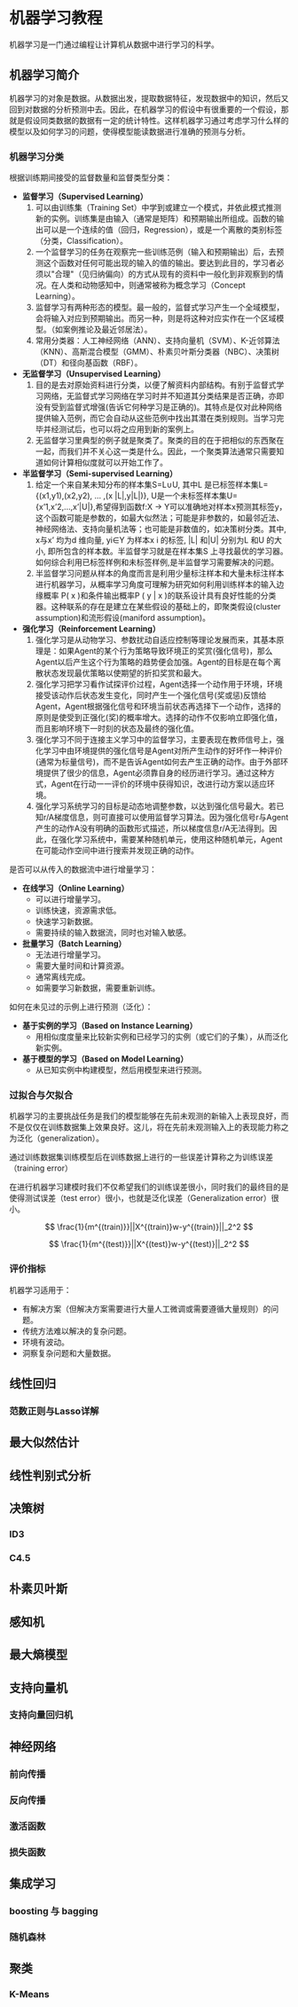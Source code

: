 # 机器学习教程


机器学习是一门通过编程让计算机从数据中进行学习的科学。

<!--more-->

## 机器学习简介

机器学习的对象是数据。从数据出发，提取数据特征，发现数据中的知识，然后又回到对数据的分析预测中去。因此，在机器学习的假设中有很重要的一个假设，那就是假设同类数据的数据有一定的统计特性。这样机器学习通过考虑学习什么样的模型以及如何学习的问题，使得模型能读数据进行准确的预测与分析。

### 机器学习分类

根据训练期间接受的监督数量和监督类型分类：
- **监督学习（Supervised Learning）**
  1. 可以由训练集（Training Set）中学到或建立一个模式，并依此模式推测新的实例。训练集是由输入（通常是矩阵）和预期输出所组成。函数的输出可以是一个连续的值（回归，Regression），或是一个离散的类别标签（分类，Classification）。
  1. 一个监督学习的任务在观察完一些训练范例（输入和预期输出）后，去预测这个函数对任何可能出现的输入的值的输出。要达到此目的，学习者必须以"合理"（见归纳偏向）的方式从现有的资料中一般化到非观察到的情况。在人类和动物感知中，则通常被称为概念学习（Concept Learning）。
  1. 监督学习有两种形态的模型。最一般的，监督式学习产生一个全域模型，会将输入对应到预期输出。而另一种，则是将这种对应实作在一个区域模型。（如案例推论及最近邻居法）。
  1. 常用分类器：人工神经网络（ANN）、支持向量机（SVM）、K-近邻算法（KNN）、高斯混合模型（GMM）、朴素贝叶斯分类器（NBC）、决策树（DT）和径向基函数（RBF）。
- **无监督学习（Unsupervised Learning）**
  1. 目的是去对原始资料进行分类，以便了解资料内部结构。有别于监督式学习网络，无监督式学习网络在学习时并不知道其分类结果是否正确，亦即没有受到监督式增强(告诉它何种学习是正确的)。其特点是仅对此种网络提供输入范例，而它会自动从这些范例中找出其潜在类别规则。当学习完毕并经测试后，也可以将之应用到新的案例上。
  1. 无监督学习里典型的例子就是聚类了。聚类的目的在于把相似的东西聚在一起，而我们并不关心这一类是什么。因此，一个聚类算法通常只需要知道如何计算相似度就可以开始工作了。
- **半监督学习（Semi-supervised Learning）**
  1. 给定一个来自某未知分布的样本集S=L∪U, 其中L 是已标签样本集L={(x1,y1),(x2,y2), … ,(x |L|,y|L|)}, U是一个未标签样本集U={x’1,x’2,…,x’|U|},希望得到函数f:X → Y可以准确地对样本x预测其标签y，这个函数可能是参数的，如最大似然法；可能是非参数的，如最邻近法、神经网络法、支持向量机法等；也可能是非数值的，如决策树分类。其中, x与x’  均为d 维向量, yi∈Y 为样本x i 的标签, |L| 和|U| 分别为L 和U 的大小, 即所包含的样本数。半监督学习就是在样本集S 上寻找最优的学习器。如何综合利用已标签样例和未标签样例,是半监督学习需要解决的问题。
  1. 半监督学习问题从样本的角度而言是利用少量标注样本和大量未标注样本进行机器学习，从概率学习角度可理解为研究如何利用训练样本的输入边缘概率 P( x )和条件输出概率P ( y | x )的联系设计具有良好性能的分类器。这种联系的存在是建立在某些假设的基础上的，即聚类假设(cluster  assumption)和流形假设(maniford assumption)。
- **强化学习（Reinforcement Learning）**
  1. 强化学习是从动物学习、参数扰动自适应控制等理论发展而来，其基本原理是：如果Agent的某个行为策略导致环境正的奖赏(强化信号)，那么Agent以后产生这个行为策略的趋势便会加强。Agent的目标是在每个离散状态发现最优策略以使期望的折扣奖赏和最大。
  1. 强化学习把学习看作试探评价过程，Agent选择一个动作用于环境，环境接受该动作后状态发生变化，同时产生一个强化信号(奖或惩)反馈给Agent，Agent根据强化信号和环境当前状态再选择下一个动作，选择的原则是使受到正强化(奖)的概率增大。选择的动作不仅影响立即强化值，而且影响环境下一时刻的状态及最终的强化值。
  1. 强化学习不同于连接主义学习中的监督学习，主要表现在教师信号上，强化学习中由环境提供的强化信号是Agent对所产生动作的好坏作一种评价(通常为标量信号)，而不是告诉Agent如何去产生正确的动作。由于外部环境提供了很少的信息，Agent必须靠自身的经历进行学习。通过这种方式，Agent在行动一一评价的环境中获得知识，改进行动方案以适应环境。
  1. 强化学习系统学习的目标是动态地调整参数，以达到强化信号最大。若已知r/A梯度信息，则可直接可以使用监督学习算法。因为强化信号r与Agent产生的动作A没有明确的函数形式描述，所以梯度信息r/A无法得到。因此，在强化学习系统中，需要某种随机单元，使用这种随机单元，Agent在可能动作空间中进行搜索并发现正确的动作。

是否可以从传入的数据流中进行增量学习：
- **在线学习（Online Learning）**
  - 可以进行增量学习。
  - 训练快速，资源需求低。
  - 快速学习新数据。
  - 需要持续的输入数据流，同时也对输入敏感。
- **批量学习（Batch Learning）**
  - 无法进行增量学习。
  - 需要大量时间和计算资源。
  - 通常离线完成。
  - 如需要学习新数据，需要重新训练。

如何在未见过的示例上进行预测（泛化）：
- **基于实例的学习（Based on Instance Learning）**
  - 用相似度度量来比较新实例和已经学习的实例（或它们的子集），从而泛化新实例。
- **基于模型的学习（Based on Model Learning）**
  - 从已知实例中构建模型，然后用模型来进行预测。


### 过拟合与欠拟合

机器学习的主要挑战任务是我们的模型能够在先前未观测的新输入上表现良好，而不是仅仅在训练数据集上效果良好。这儿，将在先前未观测输入上的表现能力称之为泛化（generalization）。

通过训练数据集训练模型后在训练数据上进行的一些误差计算称之为训练误差（training error）

在进行机器学习建模时我们不仅希望我们的训练误差很小，同时我们的最终目的是使得测试误差（test error）很小，也就是泛化误差（Generalization error）很小。

$$ \frac{1}{m^{(train)}}||X^{(train)}w-y^{(train)}||_2^2 $$

$$ \frac{1}{m^{(test)}}||X^{(test)}w-y^{(test)}||_2^2 $$

### 评价指标

机器学习适用于：
- 有解决方案（但解决方案需要进行大量人工微调或需要遵循大量规则）的问题。
- 传统方法难以解决的复杂问题。
- 环境有波动。
- 洞察复杂问题和大量数据。

## 线性回归

### 范数正则与Lasso详解

## 最大似然估计

## 线性判别式分析

## 决策树

### ID3

### C4.5

## 朴素贝叶斯

## 感知机

## 最大熵模型

## 支持向量机

### 支持向量回归机

## 神经网络

### 前向传播

### 反向传播

### 激活函数

### 损失函数

## 集成学习

### boosting 与 bagging

### 随机森林

## 聚类

### K-Means


